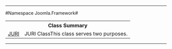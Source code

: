

- - -

#Namespace Joomla.Framework#

<table class="title">
<tr><th colspan="2" class="title">Class Summary</th></tr>
<tr><td class="name"><a href="https://github.com/JeyDotC/Hirudo-docs/blob/master/joomla/framework/juri.html">JURI</a></td><td class="description">JURI ClassThis class serves two purposes. </td></tr>
</table>

- - -

